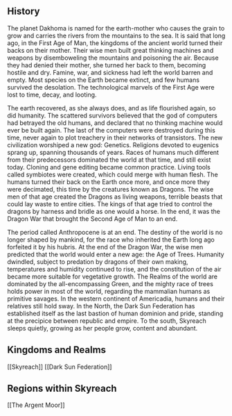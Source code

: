 ## History
The planet Dakhoma is named for the earth-mother who causes the grain to grow and carries the rivers from the mountains to the sea. It is said that long ago, in the First Age of Man, the kingdoms of the ancient world turned their backs on their mother. Their wise men built great thinking machines and weapons by disemboweling the mountains and poisoning the air. Because they had denied their mother, she turned her back to them, becoming hostile and dry. Famine, war, and sickness had left the world barren and empty. Most species on the Earth became extinct, and few humans survived the desolation. The technological marvels of the First Age were lost to time, decay, and looting. 

The earth recovered, as she always does, and as life flourished again, so did humanity. The scattered survivors believed that the god of computers had betrayed the old humans, and declared that no thinking machine would ever be built again. The last of the computers were destroyed during this time, never again to plot treachery in their networks of transistors. The new civilization worshiped a new god: Genetics. Religions devoted to eugenics sprang up, spanning thousands of years. Races of humans much different from their predecessors dominated the world at that time, and still exist today. Cloning and gene editing became common practice. Living tools called symbiotes were created, which could merge with human flesh. The humans turned their back on the Earth once more, and once more they were decimated, this time by the creatures known as Dragons. The wise men of that age created the Dragons as living weapons, terrible beasts that could lay waste to entire cities. The kings of that age tried to control the dragons by harness and bridle as one would a horse. In the end, it was the Dragon War that brought the Second Age of Man to an end.

The period called Anthropocene is at an end. The destiny of the world is no longer shaped by mankind, for the race who inherited the Earth long ago forfeited it by his hubris. At the end of the Dragon War, the wise men predicted that the world would enter a new age: the Age of Trees. Humanity dwindled, subject to predation by dragons of their own making, temperatures and humidity continued to rise, and the constitution of the air became more suitable for vegetative growth. The Realms of the world are dominated by the all-encompassing Green, and the mighty race of trees holds power in most of the world, regarding the mammalian humans as primitive savages. In the western continent of Americadia, humans and their relatives still hold sway. In the North, the Dark Sun Federation has established itself as the last bastion of human dominion and pride, standing at the precipice between republic and empire. To the south, Skyreach sleeps quietly, growing as her people grow, content and abundant.

## Kingdoms and Realms
[[Skyreach]]
[[Dark Sun Federation]]

## Regions within Skyreach
[[The Argent Moor]]